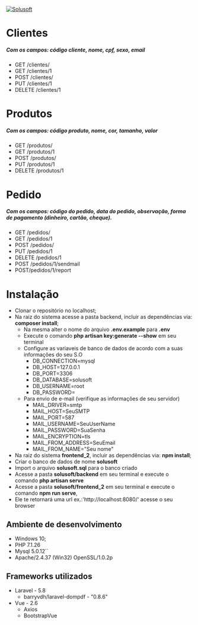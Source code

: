 [![Solusoft](https://www.elw.com.br/skin/frontend/solusoft/default/images/logo-sga-soft.jpg "Solusoft")](https://www.elw.com.br/skin/frontend/solusoft/default/images/logo-sga-soft.jpg "Solusoft")

# Clientes
##### Com os campos: código cliente, nome, cpf, sexo, email

- GET /clientes/
- GET /clientes/1
- POST /clientes/
- PUT /clientes/1
- DELETE /clientes/1

# Produtos
##### Com os campos: código produto, nome, cor, tamanho, valor

- GET /produtos/
- GET /produtos/1
- POST /produtos/
- PUT /produtos/1
- DELETE /produtos/1

# Pedido
##### Com os campos: código do pedido, data do pedido, observação, forma de pagamento (dinheiro, cartão, cheque).

- GET /pedidos/
- GET /pedidos/1
- POST /pedidos/
- PUT /pedidos/1
- DELETE /pedidos/1
- POST /pedidos/1/sendmail
- POST/pedidos/1/report

# Instalação
- Clonar o repositório no localhost;
- Na raiz do sistema acesse a pasta backend, incluir as dependências via: **composer install**;
    - Na mesma alter o nome do arquivo **.env.example** para **.env**
    - Execute o comando **php artisan key:generate --show** em seu terminal
    - Configure as variaveis de banco de dados de acordo com a suas informações do seu S.O 
        - DB_CONNECTION=mysql
        - DB_HOST=127.0.0.1
        - DB_PORT=3306
        - DB_DATABASE=solusoft
        - DB_USERNAME=root
        - DB_PASSWORD=
    - Para envio de e-mail (verifique as informações de seu servidor)
        - MAIL_DRIVER=smtp
        - MAIL_HOST=SeuSMTP
        - MAIL_PORT=587
        - MAIL_USERNAME=SeuUserName
        - MAIL_PASSWORD=SuaSenha
        - MAIL_ENCRYPTION=tls
        - MAIL_FROM_ADDRESS=SeuEmail
        - MAIL_FROM_NAME="Seu nome"
- Na raiz do sistema **frontend_2**, incluir as dependências via: **npm install**;
- Criar o banco de dados de nome **solusoft**
- Import o arquivo **solusoft.sql** para o banco criado
- Acesse a pasta **solusoft/backend** em seu terminal e execute o comando **php artisan serve**
- Acesse a pasta **solusoft/frontend_2** em seu terminal e execute o comando **npm run serve**,
- Ele te retornará uma url ex.:'http://localhost:8080/' acesse o seu browser 

## Ambiente de desenvolvimento
- Windows 10;
- PHP  7.1.26
- Mysql 5.0.12``
- Apache/2.4.37 (Win32) OpenSSL/1.0.2p 

## Frameworks utilizados
 - Laravel - 5.8
    - barryvdh/laravel-dompdf - "0.8.6"
 - Vue - 2.6
    - Axios
    - BootstrapVue



